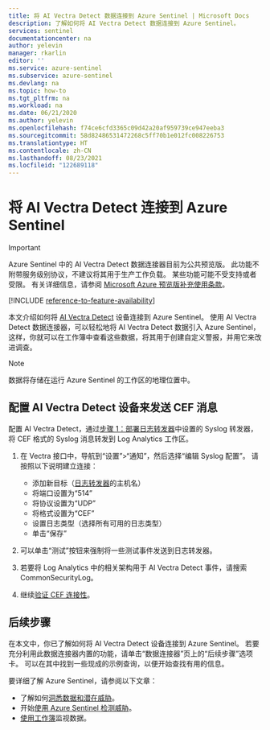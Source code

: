 ```yaml
---
title: 将 AI Vectra Detect 数据连接到 Azure Sentinel | Microsoft Docs
description: 了解如何将 AI Vectra Detect 数据连接到 Azure Sentinel。
services: sentinel
documentationcenter: na
author: yelevin
manager: rkarlin
editor: ''
ms.service: azure-sentinel
ms.subservice: azure-sentinel
ms.devlang: na
ms.topic: how-to
ms.tgt_pltfrm: na
ms.workload: na
ms.date: 06/21/2020
ms.author: yelevin
ms.openlocfilehash: f74ce6cfd3365c09d42a20af959739ce947eeba3
ms.sourcegitcommit: 58d82486531472268c5ff70b1e012fc008226753
ms.translationtype: HT
ms.contentlocale: zh-CN
ms.lasthandoff: 08/23/2021
ms.locfileid: "122689118"
---
```

# <a name="connect-ai-vectra-detect-to-azure-sentinel"></a>将 AI Vectra Detect 连接到 Azure Sentinel

> [!IMPORTANT]
> Azure Sentinel 中的 AI Vectra Detect 数据连接器目前为公共预览版。
> 此功能不附带服务级别协议，不建议将其用于生产工作负载。 某些功能可能不受支持或者受限。 有关详细信息，请参阅 [Microsoft Azure 预览版补充使用条款](https://azure.microsoft.com/support/legal/preview-supplemental-terms/)。

[!INCLUDE [reference-to-feature-availability](includes/reference-to-feature-availability.md)]

本文介绍如何将 [AI Vectra Detect](https://www.vectra.ai/product/cognito-detect) 设备连接到 Azure Sentinel。 使用 AI Vectra Detect 数据连接器，可以轻松地将 AI Vectra Detect 数据引入 Azure Sentinel，这样，你就可以在工作簿中查看这些数据，将其用于创建自定义警报，并用它来改进调查。

> [!NOTE]
> 数据将存储在运行 Azure Sentinel 的工作区的地理位置中。

## <a name="configure-your-ai-vectra-detect-appliance-to-send-cef-messages"></a>配置 AI Vectra Detect 设备来发送 CEF 消息  

配置 AI Vectra Detect，通过[步骤 1：部署日志转发器](connect-cef-agent.md)中设置的 Syslog 转发器，将 CEF 格式的 Syslog 消息转发到 Log Analytics 工作区。

1. 在 Vectra 接口中，导航到“设置”>“通知”，然后选择“编辑 Syslog 配置”。 请按照以下说明建立连接：

    - 添加新目标（[日志转发器](connect-cef-agent.md)的主机名）
    - 将端口设置为“514”
    - 将协议设置为“UDP”
    - 将格式设置为“CEF”
    - 设置日志类型（选择所有可用的日志类型）
    - 单击“保存”

2. 可以单击“测试”按钮来强制将一些测试事件发送到日志转发器。

3. 若要将 Log Analytics 中的相关架构用于 AI Vectra Detect 事件，请搜索 CommonSecurityLog。

4. 继续[验证 CEF 连接性](troubleshooting-cef-syslog.md#validate-cef-connectivity)。

## <a name="next-steps"></a>后续步骤

在本文中，你已了解如何将 AI Vectra Detect 设备连接到 Azure Sentinel。 若要充分利用此数据连接器内置的功能，请单击“数据连接器”页上的“后续步骤”选项卡。 可以在其中找到一些现成的示例查询，以便开始查找有用的信息。

要详细了解 Azure Sentinel，请参阅以下文章：

- 了解如何[洞悉数据和潜在威胁](get-visibility.md)。
- 开始[使用 Azure Sentinel 检测威胁](detect-threats-built-in.md)。
- [使用工作簿](monitor-your-data.md)监视数据。